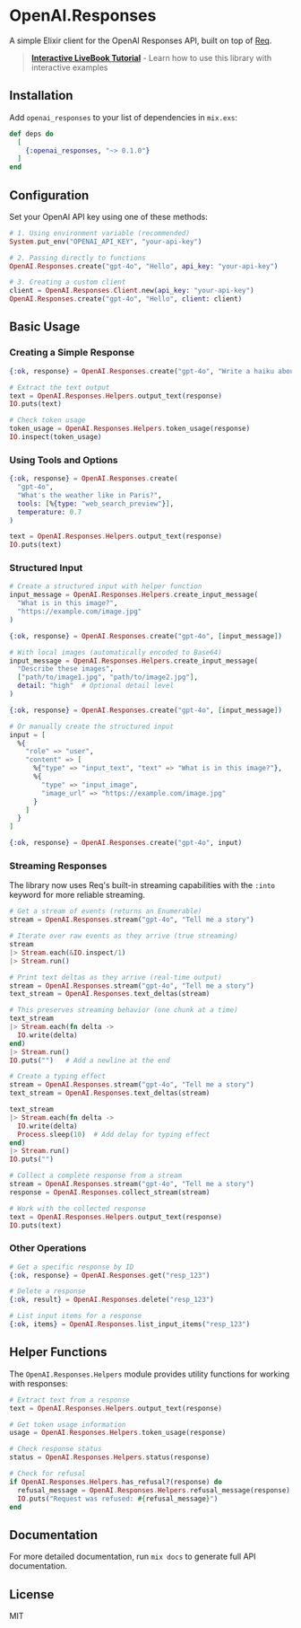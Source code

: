 # OpenAI.Responses

A simple Elixir client for the OpenAI Responses API, built on top of
[Req](https://github.com/wojtekmach/req).

> **[Interactive LiveBook Tutorial](notebooks/tutorial.livemd)** - Learn how to use this library with interactive examples

## Installation

Add `openai_responses` to your list of dependencies in `mix.exs`:

```elixir
def deps do
  [
    {:openai_responses, "~> 0.1.0"}
  ]
end
```

## Configuration

Set your OpenAI API key using one of these methods:

```elixir
# 1. Using environment variable (recommended)
System.put_env("OPENAI_API_KEY", "your-api-key")

# 2. Passing directly to functions
OpenAI.Responses.create("gpt-4o", "Hello", api_key: "your-api-key")

# 3. Creating a custom client
client = OpenAI.Responses.Client.new(api_key: "your-api-key")
OpenAI.Responses.create("gpt-4o", "Hello", client: client)
```

## Basic Usage

### Creating a Simple Response

```elixir
{:ok, response} = OpenAI.Responses.create("gpt-4o", "Write a haiku about programming")

# Extract the text output
text = OpenAI.Responses.Helpers.output_text(response)
IO.puts(text)

# Check token usage
token_usage = OpenAI.Responses.Helpers.token_usage(response)
IO.inspect(token_usage)
```

### Using Tools and Options

```elixir
{:ok, response} = OpenAI.Responses.create(
  "gpt-4o",
  "What's the weather like in Paris?",
  tools: [%{type: "web_search_preview"}],
  temperature: 0.7
)

text = OpenAI.Responses.Helpers.output_text(response)
IO.puts(text)
```

### Structured Input

```elixir
# Create a structured input with helper function
input_message = OpenAI.Responses.Helpers.create_input_message(
  "What is in this image?",
  "https://example.com/image.jpg"
)

{:ok, response} = OpenAI.Responses.create("gpt-4o", [input_message])

# With local images (automatically encoded to Base64)
input_message = OpenAI.Responses.Helpers.create_input_message(
  "Describe these images",
  ["path/to/image1.jpg", "path/to/image2.jpg"],
  detail: "high"  # Optional detail level
)

{:ok, response} = OpenAI.Responses.create("gpt-4o", [input_message])

# Or manually create the structured input
input = [
  %{
    "role" => "user",
    "content" => [
      %{"type" => "input_text", "text" => "What is in this image?"},
      %{
        "type" => "input_image",
        "image_url" => "https://example.com/image.jpg"
      }
    ]
  }
]

{:ok, response} = OpenAI.Responses.create("gpt-4o", input)
```

### Streaming Responses

The library now uses Req's built-in streaming capabilities with the `:into`
keyword for more reliable streaming.

```elixir
# Get a stream of events (returns an Enumerable)
stream = OpenAI.Responses.stream("gpt-4o", "Tell me a story")

# Iterate over raw events as they arrive (true streaming)
stream
|> Stream.each(&IO.inspect/1)
|> Stream.run()

# Print text deltas as they arrive (real-time output)
stream = OpenAI.Responses.stream("gpt-4o", "Tell me a story")
text_stream = OpenAI.Responses.text_deltas(stream)

# This preserves streaming behavior (one chunk at a time)
text_stream
|> Stream.each(fn delta ->
  IO.write(delta)
end)
|> Stream.run()
IO.puts("")   # Add a newline at the end

# Create a typing effect
stream = OpenAI.Responses.stream("gpt-4o", "Tell me a story")
text_stream = OpenAI.Responses.text_deltas(stream)

text_stream
|> Stream.each(fn delta ->
  IO.write(delta)
  Process.sleep(10)  # Add delay for typing effect
end)
|> Stream.run()
IO.puts("")

# Collect a complete response from a stream
stream = OpenAI.Responses.stream("gpt-4o", "Tell me a story")
response = OpenAI.Responses.collect_stream(stream)

# Work with the collected response
text = OpenAI.Responses.Helpers.output_text(response)
IO.puts(text)
```

### Other Operations

```elixir
# Get a specific response by ID
{:ok, response} = OpenAI.Responses.get("resp_123")

# Delete a response
{:ok, result} = OpenAI.Responses.delete("resp_123")

# List input items for a response
{:ok, items} = OpenAI.Responses.list_input_items("resp_123")
```

## Helper Functions

The `OpenAI.Responses.Helpers` module provides utility functions for working
with responses:

```elixir
# Extract text from a response
text = OpenAI.Responses.Helpers.output_text(response)

# Get token usage information
usage = OpenAI.Responses.Helpers.token_usage(response)

# Check response status
status = OpenAI.Responses.Helpers.status(response)

# Check for refusal
if OpenAI.Responses.Helpers.has_refusal?(response) do
  refusal_message = OpenAI.Responses.Helpers.refusal_message(response)
  IO.puts("Request was refused: #{refusal_message}")
end
```

## Documentation

For more detailed documentation, run `mix docs` to generate full API
documentation.

## License

MIT

